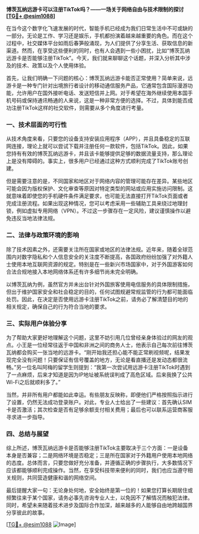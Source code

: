 **博茨瓦纳远游卡可以注册TikTok吗？——一场关于网络自由与技术限制的探讨[[TG💪+ @esim1088](https://t.me/s/esim1088)]**

在当今这个数字化飞速发展的时代，智能手机已经成为我们日常生活中不可或缺的一部分。无论是工作、学习还是娱乐，手机都扮演着越来越重要的角色。而在这个过程中，社交媒体平台如雨后春笋般涌现，为人们提供了分享生活、获取信息的新渠道。然而，在享受这些便利的同时，也有人会遇到一些小困扰，比如“博茨瓦纳远游卡是否能够注册TikTok”。今天，我们就来聊聊这个话题，并深入分析其中涉及的技术、政策以及个人使用体验。

首先，让我们明确一下问题的核心：博茨瓦纳远游卡能否正常使用？简单来说，远游卡是一种专门针对出境旅行者设计的移动通信服务产品，它通常包含国际漫游功能，允许用户在国外接听电话、发送短信并上网。对于希望在海外继续使用本国手机号码或保持通讯畅通的人来说，这是一种非常方便的选择。不过，具体到能否成功注册TikTok这样的社交软件，则需要从多个角度进行考量。

### **一、技术层面的可行性**

从技术角度来看，只要您的设备支持安装应用程序（APP），并且具备稳定的互联网连接，理论上就可以尝试下载并注册任何一款软件，包括TikTok。因此，如果您持有有效的博茨瓦纳远游卡，并且该卡能够提供足够的数据流量支持，那么理论上是没有障碍的。事实上，很多用户已经通过这种方式顺利完成了TikTok账号创建。

但是需要注意的是，不同国家和地区对于网络内容的管理可能存在差异。某些地区可能会因为版权保护、文化审查等原因对特定类型的网站或应用实施访问限制。这就意味着即使您的手机硬件条件满足要求，也可能无法直接打开TikTok页面或者完成注册流程。如果出现这种情况，您可以考虑采用一些辅助工具来绕过地理封锁，例如虚拟专用网络（VPN）。不过这一步骤存在一定风险，建议谨慎操作以避免违反当地法律法规。

### **二、法律与政策环境的影响**

除了技术因素之外，还需要关注所在国家或地区的法律法规。近年来，随着全球范围内对数字隐私和个人信息安全的关注度不断提高，各国政府纷纷加强了对外籍人士使用本地互联网资源的规定。特别是在一些新兴市场国家中，对于外国游客如何合法合规地接入本地网络体系还有许多细节尚未完全明确。

以博茨瓦纳为例，虽然官方并未出台针对外国旅客使用电信服务的具体限制措施，但出于维护国家安全和社会稳定的目的，任何试图规避常规监管的行为都可能面临处罚。因此，在决定是否使用远游卡注册TikTok之前，请务必了解清楚目的地的相关规定，确保自己的行为符合当地的要求。

### **三、实际用户体验分享**

为了帮助大家更好地理解这个问题，这里不妨引用几位曾经亲身体验过的网友的观点。小王是一位经常往返于中国和非洲之间的商务人士，他表示自己每次前往博茨瓦纳都会购买一张当地的远游卡。“刚开始我还担心能不能正常刷视频呢，结果发现完全没有问题！只要保证有信号覆盖的地方，无论是看直播还是发动态都很流畅。”另一位名叫阿梅的留学生则提到：“我第一次尝试用远游卡注册TikTok时遇到了一点麻烦，后来才知道是因为IP地址被系统误判成了高危区域。后来我换了公共Wi-Fi之后就顺利多了。”

当然，并非所有用户都能如此幸运。有些朋友反映称，即便他们严格按照指示进行了设置，仍然无法成功登录账户。对此，专业人士给出了一些建议：首先确认SIM卡是否激活；其次检查是否有足够余额支付相关费用；最后也可以联系运营商客服寻求进一步指导。

### **四、总结与展望**

综上所述，博茨瓦纳远游卡是否能够注册TikTok主要取决于三个方面：一是设备本身是否兼容；二是网络环境是否稳定；三是所在国家对于外籍用户使用本地网络的态度。总体而言，只要您做好充分准备，并遵循正确的步骤执行，大多数情况下应该都能够顺利完成操作。当然，在享受科技带来便利的同时，我们也应当遵守相关规则，共同营造健康和谐的网络空间。

最后提醒大家一句：无论身处何地，安全始终是第一位的！如果您打算长期居住或频繁往来于某个国家，请务必事先咨询专业人士，以免因不了解情况而触犯法律。同时，希望未来随着技术进步及国际合作加深，越来越多的人能够自由地跨越国界分享彼此的故事。

[[TG💪+ @esim1088](https://t.me/s/esim1088) ![Image](https://i.postimg.cc/4NQfJmqS/Snipaste-2025-05-13-00-14-12.png)]